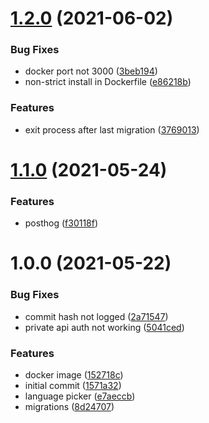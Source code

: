 # [1.2.0](https://github.com/id6/id6/compare/v1.1.0...v1.2.0) (2021-06-02)


### Bug Fixes

* docker port not 3000 ([3beb194](https://github.com/id6/id6/commit/3beb1947c3799076a33808d4e9cd91c00983030a))
* non-strict install in Dockerfile ([e86218b](https://github.com/id6/id6/commit/e86218ba08a4d0d208c53d4f50f59bb8969ad749))


### Features

* exit process after last migration ([3769013](https://github.com/id6/id6/commit/37690134bda4f7743f07aa16c8f50ded265efcbd))

# [1.1.0](https://github.com/id6/id6/compare/v1.0.0...v1.1.0) (2021-05-24)


### Features

* posthog ([f30118f](https://github.com/id6/id6/commit/f30118f83746a11462fcb528a3a2a822a4d9ea0d))

# 1.0.0 (2021-05-22)


### Bug Fixes

* commit hash not logged ([2a71547](https://github.com/id6/id6/commit/2a7154718768c5f3bff2b3dd8de2936b7711cbe3))
* private api auth not working ([5041ced](https://github.com/id6/id6/commit/5041ced6e2f1486fef1cc79b4340f392480475c0))


### Features

* docker image ([152718c](https://github.com/id6/id6/commit/152718cdc77bed2822bf1ff14a6c79f91ac0de30))
* initial commit ([1571a32](https://github.com/id6/id6/commit/1571a32725388579afd068ff866eec3ce22da2dc))
* language picker ([e7aeccb](https://github.com/id6/id6/commit/e7aeccb6682f33878b66205e3b2ec3a52a7df89b))
* migrations ([8d24707](https://github.com/id6/id6/commit/8d24707f2a9cac972751eed2e4d268b5723e3ae7))
